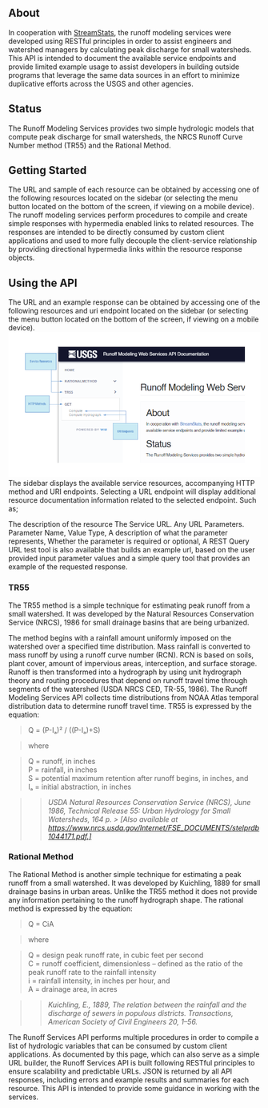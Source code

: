 ## About
In cooperation with [StreamStats](https://streamstats.usgs.gov/), the runoff modeling services were developed using RESTful principles in order to assist engineers and watershed managers by calculating peak discharge for small watersheds. This API is intended to document the available service endpoints and provide limited example usage to assist developers in building outside programs that leverage the same data sources in an effort to minimize duplicative efforts across the USGS and other agencies.

## Status
The Runoff Modeling Services provides two simple hydrologic models that compute peak discharge for small watersheds, the NRCS Runoff Curve Number method (TR55) and the Rational Method.

## Getting Started
The URL and sample of each resource can be obtained by accessing one of the following resources located on the sidebar (or selecting the menu button located on the bottom of the screen, if viewing on a mobile device). The runoff modeling services perform procedures to compile and create simple responses with hypermedia enabled links to related resources. The responses are intended to be directly consumed by custom client applications and used to more fully decouple the client-service relationship by providing directional hypermedia links within the resource response objects.

## Using the API
The URL and an example response can be obtained by accessing one of the following resources and uri endpoint located on the sidebar (or selecting the menu button located on the bottom of the screen, if viewing on a mobile device). 
![Resource Diagram](resource_diagram.png)
The sidebar displays the available service resources, accompanying HTTP method and URI endpoints. Selecting a URL endpoint will display additional resource documentation information related to the selected endpoint. Such as;

The description of the resource The Service URL. Any URL Parameters. Parameter Name, Value Type, A description of what the parameter represents, Whether the parameter is required or optional, A REST Query URL test tool is also available that builds an example url, based on the user provided input parameter values and a simple query tool that provides an example of the requested response.

### TR55
The TR55 method is a simple technique for estimating peak runoff from a small watershed. It was developed by the Natural Resources Conservation Service (NRCS), 1986 for small drainage basins that are being urbanized.

The method begins with a rainfall amount uniformly imposed on the watershed over a specified time distribution. Mass rainfall is converted to mass runoff by using a runoff curve number (RCN). RCN is based on soils, plant cover, amount of impervious areas, interception, and surface storage. Runoff is then transformed into a hydrograph by using unit hydrograph theory and routing procedures that depend on runoff travel time through segments of the watershed (USDA NRCS CED, TR-55, 1986). The Runoff Modeling Services API collects time distributions from NOAA Atlas temporal distribution data to determine runoff travel time. TR55 is expressed by the equation:

> Q = (P-Iₐ)² / ((P-Iₐ)+S)

> where

> Q = runoff, in inches<br />
> P = rainfall, in inches<br />
> S = potential maximum retention after runoff begins, in inches, and<br />
> Iₐ = initial abstraction, in inches

>> *USDA Natural Resources Conservation Service (NRCS), June 1986, Technical Release 55: Urban Hydrology for Small Watersheds, 164 p. > [Also available at https://www.nrcs.usda.gov/Internet/FSE_DOCUMENTS/stelprdb1044171.pdf.]*
	 
### Rational Method
The Rational Method is another simple technique for estimating a peak runoff from a small watershed. It was developed by Kuichling, 1889 for small drainage basins in urban areas. Unlike the TR55 method it does not provide any information pertaining to the runoff hydrograph shape. The rational method is expressed by the equation:

> Q = CiA

> where

> Q = design peak runoff rate, in cubic feet per second<br />
> C = runoff coefficient, dimensionless – defined as the ratio of the peak runoff rate to the rainfall intensity<br />
> i = rainfall intensity, in inches per hour, and<br />
> A = drainage area, in acres 

>> *Kuichling, E., 1889, The relation between the rainfall and the discharge of sewers in
populous districts. Transactions, American Society of Civil Engineers 20, 1–56.*

The Runoff Services API performs multiple procedures in order to compile a list of hydrologic variables that can be consumed by custom client applications. As documented by this page, which can also serve as a simple URL builder, the Runoff Services API is built following RESTful principles to ensure scalability and predictable URLs. JSON is returned by all API responses, including errors and example results and summaries for each resource. This API is intended to provide some guidance in working with the services.
